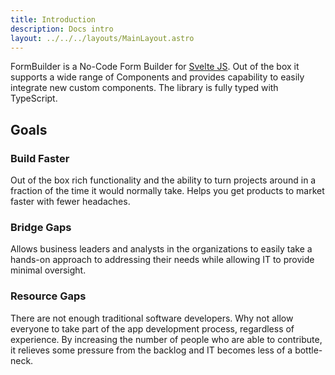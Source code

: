 ```yaml
---
title: Introduction
description: Docs intro
layout: ../../../layouts/MainLayout.astro
---
```


FormBuilder is a No-Code Form Builder for <a href='https://svelte.dev/' target="_blank">Svelte JS</a>. Out of the box it supports a wide range of Components and provides capability to easily integrate new custom components. The library is fully typed with TypeScript.

## Goals

### Build Faster

Out of the box rich functionality and the ability to turn projects around in a fraction of the time it would normally take. Helps you get products to market faster with fewer headaches.

### Bridge Gaps

Allows business leaders and analysts in the organizations to easily take a hands-on approach to addressing their needs while allowing IT to provide minimal oversight.

### Resource Gaps

There are not enough traditional software developers. Why not allow everyone to take part of the app development process, regardless of experience. By increasing the number of people who are able to contribute, it relieves some pressure from the backlog and IT becomes less of a bottle-neck.
